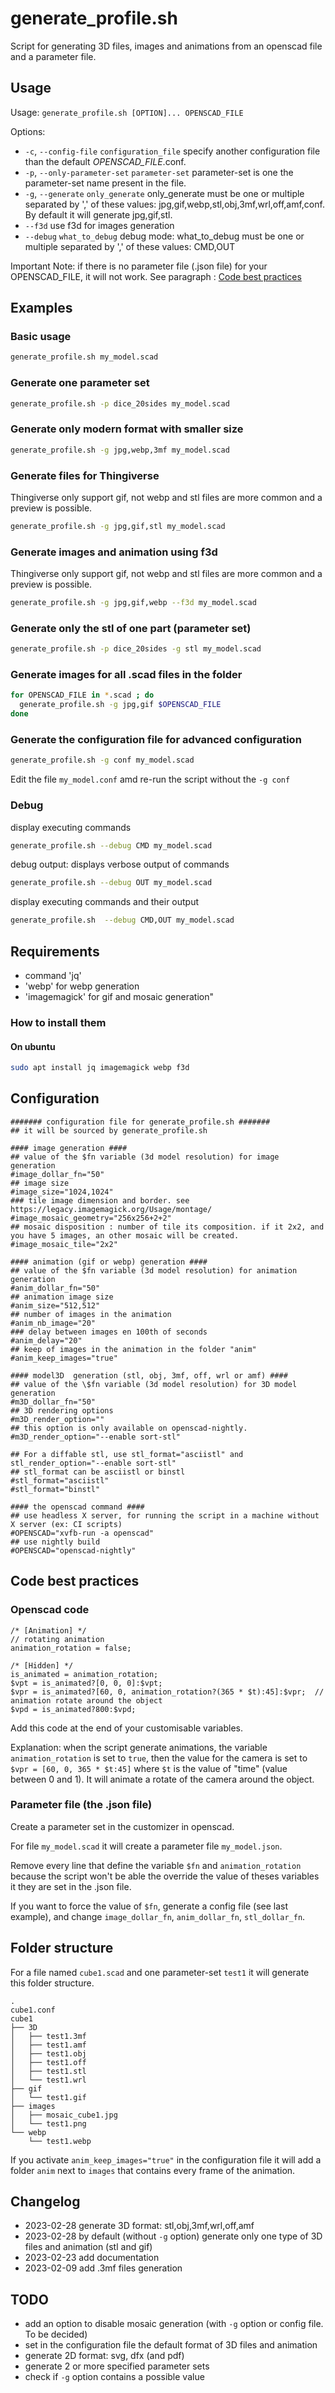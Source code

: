 # generate_profile.sh

Script for generating 3D files, images and animations from an openscad file and a parameter file.

## Usage

Usage: `generate_profile.sh [OPTION]... OPENSCAD_FILE`

Options:

- `-c`, `--config-file` `configuration_file`      specify another configuration file than the default *OPENSCAD_FILE*.conf.
- `-p`, `--only-parameter-set` `parameter-set`    parameter-set is one the parameter-set name present in the file.
- `-g`, `--generate` `only_generate`              only_generate must be one or multiple separated by  ',' of these values:
  jpg,gif,webp,stl,obj,3mf,wrl,off,amf,conf. By default it will generate jpg,gif,stl.
- `--f3d`                                         use f3d for images generation
- `--debug` `what_to_debug`                       debug mode: what_to_debug must be one or multiple separated by ',' of these values: CMD,OUT

Important Note: if there is no parameter file (.json file) for your OPENSCAD_FILE, it will not work. See
paragraph : [Code best practices](#Code-best-practices)

## Examples

### Basic usage

```bash
generate_profile.sh my_model.scad
```

### Generate one parameter set

```bash
generate_profile.sh -p dice_20sides my_model.scad
```

### Generate only modern format with smaller size

```bash
generate_profile.sh -g jpg,webp,3mf my_model.scad
```

### Generate files for Thingiverse

Thingiverse only support gif, not webp and stl files are more common and a preview is possible.

```bash
generate_profile.sh -g jpg,gif,stl my_model.scad
```

### Generate images and animation using f3d

Thingiverse only support gif, not webp and stl files are more common and a preview is possible.

```bash
generate_profile.sh -g jpg,gif,webp --f3d my_model.scad
```

### Generate only the stl of one part (parameter set)

```bash
generate_profile.sh -p dice_20sides -g stl my_model.scad
```

### Generate images for all .scad files in the folder

```bash
for OPENSCAD_FILE in *.scad ; do
  generate_profile.sh -g jpg,gif $OPENSCAD_FILE
done
```

### Generate the configuration file for advanced configuration

```bash
generate_profile.sh -g conf my_model.scad
```

Edit the file `my_model.conf` amd re-run the script without the `-g conf`

### Debug

display executing commands

```bash
generate_profile.sh --debug CMD my_model.scad
```

debug output: displays verbose output of commands

```bash
generate_profile.sh --debug OUT my_model.scad
```

display executing commands and their output

```bash
generate_profile.sh  --debug CMD,OUT my_model.scad
```

## Requirements

- command 'jq'
- 'webp' for webp generation
- 'imagemagick' for gif and mosaic generation"

### How to install them

#### On ubuntu

```bash
sudo apt install jq imagemagick webp f3d
```

## Configuration

```
####### configuration file for generate_profile.sh #######
## it will be sourced by generate_profile.sh

#### image generation ####
## value of the $fn variable (3d model resolution) for image generation
#image_dollar_fn="50"
## image size
#image_size="1024,1024"
### tile image dimension and border. see https://legacy.imagemagick.org/Usage/montage/
#image_mosaic_geometry="256x256+2+2"
## mosaic disposition : number of tile its composition. if it 2x2, and you have 5 images, an other mosaic will be created.
#image_mosaic_tile="2x2"

#### animation (gif or webp) generation ####
## value of the $fn variable (3d model resolution) for animation generation
#anim_dollar_fn="50"
## animation image size
#anim_size="512,512"
## number of images in the animation
#anim_nb_image="20"
### delay between images en 100th of seconds
#anim_delay="20"
## keep of images in the animation in the folder "anim"
#anim_keep_images="true"

#### model3D  generation (stl, obj, 3mf, off, wrl or amf) ####
## value of the \$fn variable (3d model resolution) for 3D model generation
#m3D_dollar_fn="50"
## 3D rendering options
#m3D_render_option=""
## this option is only available on openscad-nightly.
#m3D_render_option="--enable sort-stl"

## For a diffable stl, use stl_format="asciistl" and stl_render_option="--enable sort-stl"
## stl_format can be asciistl or binstl
#stl_format="asciistl"
#stl_format="binstl"

#### the openscad command ####
## use headless X server, for running the script in a machine without X server (ex: CI scripts)
#OPENSCAD="xvfb-run -a openscad"
## use nightly build
#OPENSCAD="openscad-nightly"

```

## Code best practices

### Openscad code

```openscad
/* [Animation] */
// rotating animation
animation_rotation = false;

/* [Hidden] */
is_animated = animation_rotation;
$vpt = is_animated?[0, 0, 0]:$vpt;
$vpr = is_animated?[60, 0, animation_rotation?(365 * $t):45]:$vpr;  // animation rotate around the object
$vpd = is_animated?800:$vpd;
```

Add this code at the end of your customisable variables.

Explanation: when the script generate animations, the variable `animation_rotation` is set to `true`,
then the value for the camera is set to `$vpr = [60, 0, 365 * $t:45]` where `$t` is the value of "time" (value between 0 and 1).
It will animate a rotate of the camera around the object.

### Parameter file (the .json file)

Create a parameter set in the customizer in openscad.

For file `my_model.scad` it will create a parameter file `my_model.json`.

Remove every line that define the variable `$fn` and `animation_rotation`
because the script won't be able the override the value of theses variables it they are set in the .json file.

If you want to force the value of `$fn`, generate a config file (see last example), and change `image_dollar_fn`, `anim_dollar_fn`, `stl_dollar_fn`.

## Folder structure

For a file named `cube1.scad` and one parameter-set `test1` it will generate this folder structure.

```
.
cube1.conf
cube1
├── 3D
│   ├── test1.3mf
│   ├── test1.amf
│   ├── test1.obj
│   ├── test1.off
│   ├── test1.stl
│   └── test1.wrl
├── gif
│   └── test1.gif
├── images
│   ├── mosaic_cube1.jpg
│   └── test1.png
└── webp
    └── test1.webp
```

If you activate `anim_keep_images="true"` in the configuration file it will add a folder `anim` next to `images` that contains every frame of the
animation.

## Changelog

- 2023-02-28 generate 3D format: stl,obj,3mf,wrl,off,amf
- 2023-02-28 by default (without `-g` option) generate only one type of 3D files and animation (stl and gif)
- 2023-02-23 add documentation
- 2023-02-09 add .3mf files generation

## TODO

- add an option to disable mosaic generation (with `-g` option or config file. To be decided)
- set in the configuration file the default format of 3D files and animation
- generate 2D format: svg, dfx (and pdf)
- generate 2 or more specified parameter sets
- check if `-g` option contains a possible value
